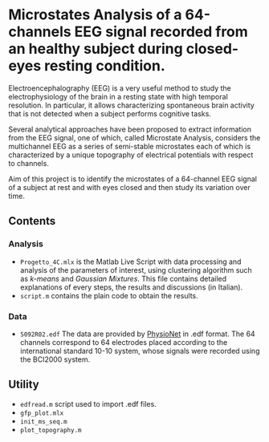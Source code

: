# Microstates Analysis of a 64-channels EEG signal recorded from an healthy subject during closed-eyes resting condition.

Electroencephalography (EEG) is a very useful method to study the electrophysiology of the brain in a resting state with high temporal resolution. In particular, it allows characterizing spontaneous brain activity that is not detected when a subject performs cognitive tasks.

Several analytical approaches have been proposed to extract information from the EEG signal, one of which, called Microstate Analysis, considers the multichannel EEG as a series of semi-stable microstates each of which is characterized by a unique topography of electrical potentials with respect to channels. 

Aim of this project is to identify the microstates of a 64-channel EEG signal of a subject at rest and with eyes closed and then study its variation over time. 

## Contents

### Analysis
- `Progetto_4C.mlx` is the Matlab Live Script with data processing and analysis of the parameters of interest, using clustering algorithm such as *k-means* and *Gaussian Mixtures*. This file contains detailed explanations of every steps, the results and discussions (in Italian).
- `script.m` contains the plain code to obtain the results. 

### Data
- `S092R02.edf` The data are provided by [PhysioNet](https://physionet.org) in .edf format. The 64 channels correspond to 64 electrodes placed according to the international standard 10-10 system, whose signals were recorded using the BCI2000 system. 

## Utility 
- `edfread.m` script used to import .edf files.
- `gfp_plot.mlx`
- `init_ms_seq.m`
- `plot_topography.m`
